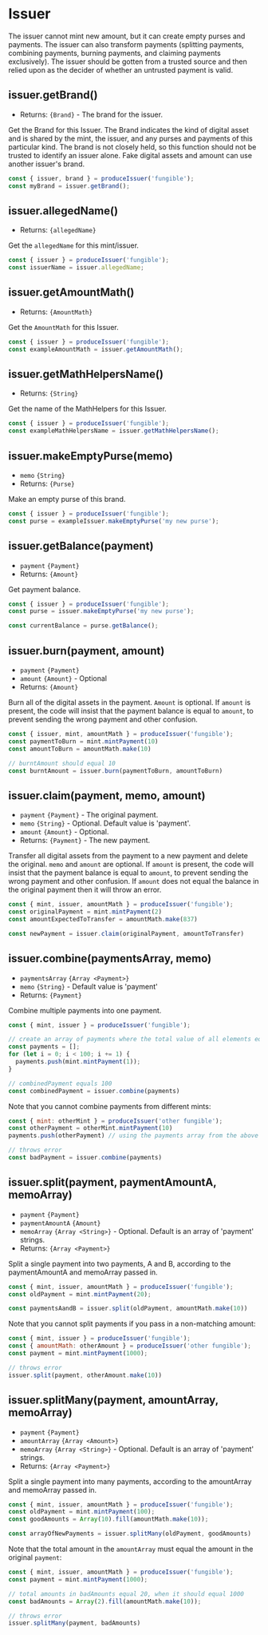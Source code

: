 # Issuer

The issuer cannot mint new amount, but it can create empty purses and payments. The issuer can also transform payments (splitting payments, combining payments, burning payments, and claiming payments exclusively). The issuer should be gotten from a trusted source and then relied upon as the decider of whether an untrusted payment is valid.

## issuer.getBrand()
- Returns: `{Brand}` - The brand for the issuer.

Get the Brand for this Issuer. The Brand indicates the kind of digital asset and is shared by the mint, the issuer, and any purses and payments of this particular kind. The brand is not closely held, so this function should not be trusted to identify an issuer alone. Fake digital assets and amount can use another issuer's brand.

```js
const { issuer, brand } = produceIssuer('fungible');
const myBrand = issuer.getBrand();
```

## issuer.allegedName()
- Returns: `{allegedName}`

Get the `allegedName` for this mint/issuer.

```js
const { issuer } = produceIssuer('fungible');
const issuerName = issuer.allegedName;
```

## issuer.getAmountMath()
- Returns: `{AmountMath}`

Get the `AmountMath` for this Issuer.

```js
const { issuer } = produceIssuer('fungible');
const exampleAmountMath = issuer.getAmountMath();
```

## issuer.getMathHelpersName()
- Returns: `{String}`

Get the name of the MathHelpers for this Issuer.

```js
const { issuer } = produceIssuer('fungible');
const exampleMathHelpersName = issuer.getMathHelpersName();
```

## issuer.makeEmptyPurse(memo)
- `memo` `{String}`
- Returns: `{Purse}`

Make an empty purse of this brand.

```js
const { issuer } = produceIssuer('fungible');
const purse = exampleIssuer.makeEmptyPurse('my new purse');
```

## issuer.getBalance(payment)
- `payment` `{Payment}`
- Returns: `{Amount}`

Get payment balance.

```js
const { issuer } = produceIssuer('fungible');
const purse = issuer.makeEmptyPurse('my new purse');

const currentBalance = purse.getBalance();
```

## issuer.burn(payment, amount)
- `payment` `{Payment}`
- `amount` `{Amount}` - Optional
- Returns: `{Amount}`

Burn all of the digital assets in the payment. `Amount` is optional. If `amount` is present, the code will insist that the payment balance is equal to `amount`, to prevent sending the wrong payment and other confusion.

```js
const { issuer, mint, amountMath } = produceIssuer('fungible');
const paymentToBurn = mint.mintPayment(10)
const amountToBurn = amountMath.make(10)

// burntAmount should equal 10
const burntAmount = issuer.burn(paymentToBurn, amountToBurn)
```

## issuer.claim(payment, memo, amount)
- `payment` `{Payment}` - The original payment.
- `memo` `{String}` - Optional. Default value is 'payment'.
- `amount` `{Amount}` - Optional.
- Returns: `{Payment}` - The new payment.

Transfer all digital assets from the payment to a new payment and delete the original. `memo` and `amount` are optional. If `amount` is present, the code will insist that the payment balance is equal to `amount`, to prevent sending the wrong payment and other confusion. If `amount` does not equal the balance in the original payment then it will throw an error.

```js
const { mint, issuer, amountMath } = produceIssuer('fungible');
const originalPayment = mint.mintPayment(2)
const amountExpectedToTransfer = amountMath.make(837)

const newPayment = issuer.claim(originalPayment, amountToTransfer)
```

## issuer.combine(paymentsArray, memo)
- `paymentsArray` `{Array <Payment>}`
- `memo` `{String}` - Default value is 'payment'
- Returns: `{Payment}`

Combine multiple payments into one payment.

```js
const { mint, issuer } = produceIssuer('fungible');

// create an array of payments where the total value of all elements equals 100
const payments = [];
for (let i = 0; i < 100; i += 1) {
  payments.push(mint.mintPayment(1));
}

// combinedPayment equals 100
const combinedPayment = issuer.combine(payments)
```

Note that you cannot combine payments from different mints:

```js
const { mint: otherMint } = produceIssuer('other fungible');
const otherPayment = otherMint.mintPayment(10)
payments.push(otherPayment) // using the payments array from the above code

// throws error
const badPayment = issuer.combine(payments)
```

## issuer.split(payment, paymentAmountA, memoArray)
- `payment` `{Payment}`
- `paymentAmountA` `{Amount}`
- `memoArray` `{Array <String>}` - Optional. Default is an array of 'payment' strings.
- Returns: `{Array <Payment>}`

Split a single payment into two payments, A and B, according to the paymentAmountA and memoArray passed in.

```js
const { mint, issuer, amountMath } = produceIssuer('fungible');
const oldPayment = mint.mintPayment(20);

const paymentsAandB = issuer.split(oldPayment, amountMath.make(10))
```

Note that you cannot split payments if you pass in a non-matching amount:

```js
const { mint, issuer } = produceIssuer('fungible');
const { amountMath: otherAmount } = produceIssuer('other fungible');
const payment = mint.mintPayment(1000);

// throws error
issuer.split(payment, otherAmount.make(10))
```

## issuer.splitMany(payment, amountArray, memoArray)
- `payment` `{Payment}`
- `amountArray` `{Array <Amount>}`
- `memoArray` `{Array <String>}` - Optional. Default is an array of 'payment' strings.
- Returns: `{Array <Payment>}`

Split a single payment into many payments, according to the amountArray and memoArray passed in.

```js
const { mint, issuer, amountMath } = produceIssuer('fungible');
const oldPayment = mint.mintPayment(100);
const goodAmounts = Array(10).fill(amountMath.make(10));

const arrayOfNewPayments = issuer.splitMany(oldPayment, goodAmounts)
```

Note that the total amount in the `amountArray` must equal the amount in the original `payment`:

```js
const { mint, issuer, amountMath } = produceIssuer('fungible');
const payment = mint.mintPayment(1000);

// total amounts in badAmounts equal 20, when it should equal 1000
const badAmounts = Array(2).fill(amountMath.make(10));

// throws error
issuer.splitMany(payment, badAmounts)
```